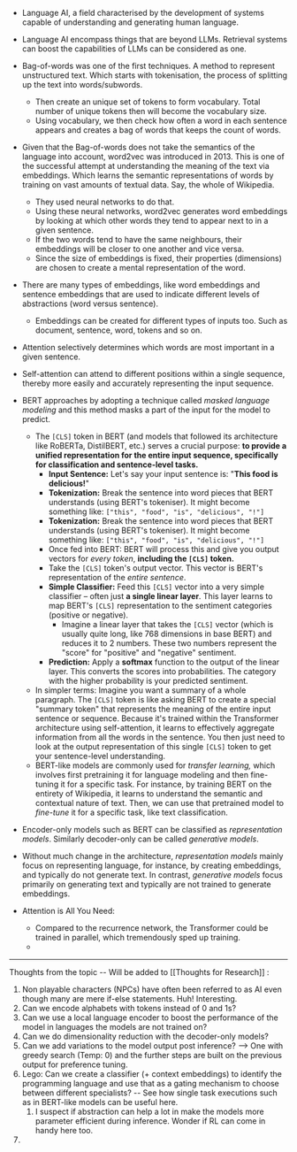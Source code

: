 
* Language AI, a field characterised by the development of systems capable of understanding and generating human language.
* Language AI encompass things that are beyond LLMs. Retrieval systems can boost the capabilities of LLMs can be considered as one.
* Bag-of-words was one of the first techniques. A method to represent unstructured text. Which starts with tokenisation, the process of splitting up the text into words/subwords. 
	* Then create an unique set of tokens to form vocabulary. Total number of unique tokens then will become the vocabulary size.
	* Using vocabulary, we then check how often a word in each sentence appears and creates a bag of words that keeps the count of words.
* Given that the Bag-of-words does not take the semantics of the language into account, word2vec was introduced in 2013. This is one of the successful attempt at understanding the meaning of the text via embeddings. Which learns the semantic representations of words by training on vast amounts of textual data. Say, the whole of Wikipedia. 
	* They used neural networks to do that.
	* Using these neural networks, word2vec generates word embeddings by looking at which other words they tend to appear next to in a given sentence.
	* If the two words tend to have the same neighbours, their embeddings will be closer to one another and vice versa.
	* Since the size of embeddings is fixed, their properties (dimensions) are chosen to create a mental representation of the word.
* There are many types of embeddings, like word embeddings and sentence embeddings that are used to indicate different levels of abstractions (word versus sentence).
	* Embeddings can be created for different types of inputs too. Such as document, sentence, word, tokens and so on.
* Attention selectively determines which words are most important in a given sentence.
* Self-attention can attend to different positions within a single sequence, thereby more easily and accurately representing the input sequence.
* BERT approaches by adopting a technique called _masked language modeling_ and this method masks a part of the input for the model to predict.
	* The `[CLS]` token in BERT (and models that followed its architecture like RoBERTa, DistilBERT, etc.) serves a crucial purpose: **to provide a unified representation for the entire input sequence, specifically for classification and sentence-level tasks.**
		* **Input Sentence:** Let's say your input sentence is: "**This food is delicious!**"
		* **Tokenization:** Break the sentence into word pieces that BERT understands (using BERT's tokeniser). It might become something like: `["this", "food", "is", "delicious", "!"]`
		* **Tokenization:** Break the sentence into word pieces that BERT understands (using BERT's tokeniser). It might become something like: `["this", "food", "is", "delicious", "!"]`
		* Once fed into BERT: BERT will process this and give you output vectors for _every token_, **including the `[CLS]` token.**
		* Take the `[CLS]` token's output vector. This vector is BERT's representation of the _entire sentence_. 
		* **Simple Classifier:** Feed this `[CLS]` vector into a very simple classifier – often just **a single linear layer**. This layer learns to map BERT's `[CLS]` representation to the sentiment categories (positive or negative).
			* Imagine a linear layer that takes the `[CLS]` vector (which is usually quite long, like 768 dimensions in base BERT) and reduces it to 2 numbers. These two numbers represent the "score" for "positive" and "negative" sentiment.
		* **Prediction:** Apply a **softmax** function to the output of the linear layer. This converts the scores into probabilities. The category with the higher probability is your predicted sentiment.
	* In simpler terms: Imagine you want a summary of a whole paragraph. The `[CLS]` token is like asking BERT to create a special "summary token" that represents the meaning of the entire input sentence or sequence. Because it's trained within the Transformer architecture using self-attention, it learns to effectively aggregate information from all the words in the sentence. You then just need to look at the output representation of this single `[CLS]` token to get your sentence-level understanding.
	* BERT-like models are commonly used for _transfer learning,_ which involves first pretraining it for language modeling and then fine-tuning it for a specific task. For instance, by training BERT on the entirety of Wikipedia, it learns to understand the semantic and contextual nature of text. Then, we can use that pretrained model to _fine-tune_ it for a specific task, like text classification.
* Encoder-only models such as BERT can be classified as _representation models_. Similarly decoder-only can be called _generative models_.
* Without much change in the architecture, _representation models_ mainly focus on representing language, for instance, by creating embeddings, and typically do not generate text. In contrast, _generative models_ focus primarily on generating text and typically are not trained to generate embeddings.

* Attention is All You Need: 
	* Compared to the recurrence network, the Transformer could be trained in parallel, which tremendously sped up training.
	* 


________________________________________________________________________

Thoughts from the topic -- Will be added to [[Thoughts for Research]] :
1. Non playable characters (NPCs) have often been referred to as AI even though many are mere if-else statements. Huh! Interesting. 
2. Can we encode alphabets with tokens instead of 0 and 1s?
3. Can we use a local language encoder to boost the performance of the model in languages the models are not trained on?
4. Can we do dimensionality reduction with the decoder-only models?
5. Can we add variations to the model output post inference? --> One with greedy search (Temp: 0) and the further steps are built on the previous output for preference tuning.
6. Lego: Can we create a classifier (+ context embeddings) to identify the programming language and use that as a gating mechanism to choose between different specialists? -- See how single task executions such as in BERT-like models can be useful here.
	1. I suspect if abstraction can help a lot in make the models more parameter efficient during inference. Wonder if RL can come in handy here too.
7. 
